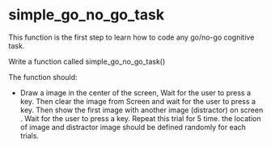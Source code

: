 # simple_go_no_go_task
This function is the first step to learn how to code any go/no-go cognitive task.


Write a function called simple_go_no_go_task() 

The function should:


- Draw a image in the center of the screen,
Wait for the user to press a key. Then clear the image from Screen and wait for the user to press a key. Then show the first image with another image (distractor) on screen . Wait for the user to press a key. Repeat this trial for 5 time. the location of image and distractor image should be defined randomly for each trials.

